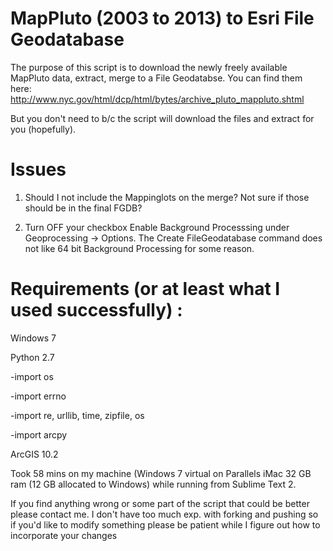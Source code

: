 MapPluto (2003 to 2013) to Esri File Geodatabase
================

The purpose of this script is to download the newly freely available MapPluto data, extract, merge to a File Geodatabse.
You can find them here: http://www.nyc.gov/html/dcp/html/bytes/archive_pluto_mappluto.shtml

But you don't need to b/c the script will download the files and extract for you (hopefully). 

Issues
======

1) Should I not include the Mappinglots on the merge? Not sure if those should be in the final FGDB? 

2) Turn OFF your checkbox Enable Background Processsing under Geoprocessing -> Options. The Create FileGeodatabase command does not like 64 bit Background Processing for some reason. 

Requirements (or at least what I used successfully) :
=============

Windows 7

Python 2.7

-import os

-import errno

-import re, urllib, time, zipfile, os

-import arcpy

ArcGIS 10.2


Took 58 mins on my machine (Windows 7 virtual on Parallels iMac 32 GB ram (12 GB allocated to Windows) while running from Sublime Text 2. 


If you find anything wrong or some part of the script that could be better please contact me. I don't have too much exp. with forking and pushing so if you'd like to modify something please be patient while I figure out how to incorporate your changes
